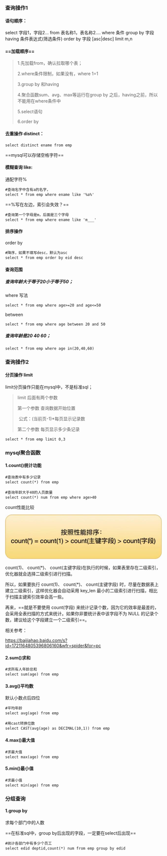 ### 查询操作1

#### 语句顺序：

select 字段1，字段2... from 表名称1，表名称2....
where 条件
group by 字段 having 条件表达式(筛选条件)
order by 字段 [asc|desc]
limit m,n



#### ==加载顺序==

> 1.先加载from，确认拉取哪个表；
>
> 2.where条件限制，如果没有，where 1=1
>
> 3.group by 和having
>
> 4.聚合函数sum、avg、max等运行在group by 之后，having之前，所以不能用在where条件中
>
> 5.select语句
>
> 6.order by



#### 去重操作 distinct：

```mysql
select distinct ename from emp 
```

==mysql可以存储空格字符==



#### 模糊查询 like:

通配字符%

```mysql
#查询名字中含有a的名字，
select * from emp where ename like '%a%'
```

==%写在左边，索引会失效？==



```mysql
#查询第一个字母是m，后面是三个字母
select * from emp where ename like 'm___'
```





#### 排序操作

order by

```mysql
#降序，如果不填写desc，默认为asc
select * from emp order by eid desc
```





#### 查询范围

##### 查询年龄大于等于20小于等于50；

where 写法

```mysql
select * from emp where age>=20 and age<=50
```

between

```mysql
select * from emp where age between 20 and 50
```



##### 查询年龄是20 40 60；

```mysql
select * from emp where age in(20,40,60)
```







### 查询操作2

#### 分页操作 limit

limit分页操作只能在mysql中，不是标准sql；

> limit 后面有两个参数
>
> 第一个参数 查询数据开始位置
>
> ​	公式：(当前页-1)*每页显示记录数
>
> 第二个参数 每页显示多少条记录

```mysql
select * from emp limit 0,3
```



### mysql聚合函数

#### 1.count()统计功能

```mysql
#查询表中有多少记录
select count(*) from emp

#查询年龄大于40的人员数量
select count(*) num from emp where age>40
```

count性能比较

![img](MySQL5查询操作.assets/b3b7d0a20cf431ad2f4affdf1e171ca62fdd9863.jpeg)

count(1)、 count(*)、 count(主键字段)在执行的时候，如果表里存在二级索引，优化器就会选择二级索引进行扫描。

所以，如果要执行 count(1)、 count(*)、 count(主键字段) 时，尽量在数据表上建立二级索引，这样优化器会自动采用 key_len 最小的二级索引进行扫描，相比于扫描主键索引效率会高一些。

再来，==就是不要使用 count(字段) 来统计记录个数，因为它的效率是最差的，会采用全表扫描的方式来统计。如果你非要统计表中该字段不为 NULL 的记录个数，建议给这个字段建立一个二级索引==。



相关参考：

https://baijiahao.baidu.com/s?id=1721164805396806160&wfr=spider&for=pc



#### 2.sum()求和

```mysql
#求所有人年龄总和
select sum(age) from emp 
```





#### 3.avg()平均数

默认小数点后四位

```mysql
#平均年龄
select avg(age) from emp 

#用cast转换位数
select CAST(avg(age) as DECIMAL(10,1)) from emp 
```





#### 4.max()最大值

```mysql
#求最大值
select max(age) from emp 
```





#### 5.min()最小值

```mysql
#求最小值
select min(age) from emp 
```





### 分组查询

#### 1.group by

求每个部门中的人数

==在标准sql中，group by后出现的字段，一定要在select后出现==

```mysql
#统计各部门中有多少个员工
select edid deptid,count(*) num from emp group by edid
```

